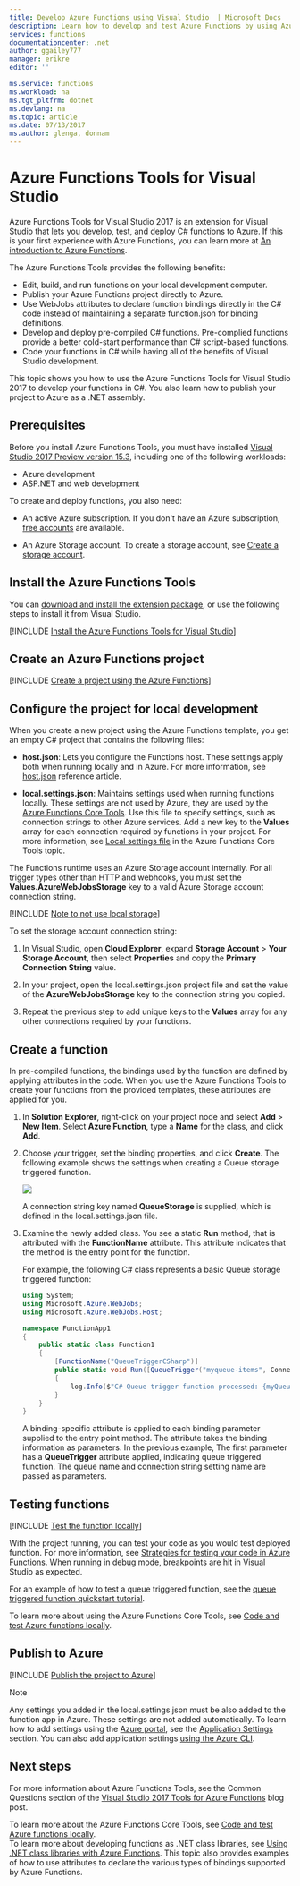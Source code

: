```yaml
---
title: Develop Azure Functions using Visual Studio  | Microsoft Docs
description: Learn how to develop and test Azure Functions by using Azure Functions Tools for Visual Studio 2017.
services: functions
documentationcenter: .net
author: ggailey777  
manager: erikre
editor: ''

ms.service: functions
ms.workload: na
ms.tgt_pltfrm: dotnet
ms.devlang: na
ms.topic: article
ms.date: 07/13/2017
ms.author: glenga, donnam
---
```

# Azure Functions Tools for Visual Studio  

Azure Functions Tools for Visual Studio 2017 is an extension for Visual Studio that lets you develop, test, and deploy C# functions to Azure. If this is your first experience with Azure Functions, you can learn more at [An introduction to Azure Functions](functions-overview.md).

The Azure Functions Tools provides the following benefits: 

* Edit, build, and run functions on your local development computer. 
* Publish your Azure Functions project directly to Azure. 
* Use WebJobs attributes to declare function bindings directly in the C# code instead of maintaining a separate function.json for binding definitions.
* Develop and deploy pre-compiled C# functions. Pre-complied functions provide a better cold-start performance than C# script-based functions. 
* Code your functions in C# while having all of the benefits of Visual Studio development. 

This topic shows you how to use the Azure Functions Tools for Visual Studio 2017 to develop your functions in C#. You also learn how to publish your project to Azure as a .NET assembly.

## Prerequisites

Before you install Azure Functions Tools, you must have installed [Visual Studio 2017 Preview version 15.3](https://www.visualstudio.com/vs/preview/), including one of the following workloads:

* Azure development
* ASP.NET and web development

To create and deploy functions, you also need:

* An active Azure subscription. If you don't have an Azure subscription, [free accounts](https://azure.microsoft.com/free/?WT.mc_id=A261C142F) are available.

* An Azure Storage account. To create a storage account, see [Create a storage account](../storage/storage-create-storage-account.md#create-a-storage-account).  

## Install the Azure Functions Tools

You can [download and install the extension package](https://marketplace.visualstudio.com/vsgallery/e3705d94-7cc3-4b79-ba7b-f43f30774d28), or use the following steps to install it from Visual Studio.  

[!INCLUDE [Install the Azure Functions Tools for Visual Studio](../../includes/functions-install-vstools.md)] 


## Create an Azure Functions project 

[!INCLUDE [Create a project using the Azure Functions](../../includes/functions-vstools-create.md)]


## Configure the project for local development

When you create a new project using the Azure Functions template, you get an empty C# project that contains the following files:

* **host.json**: Lets you configure the Functions host. These settings apply both when running locally and in Azure. For more information, see [host.json](https://github.com/Azure/azure-webjobs-sdk-script/wiki/host.json) reference article.
    
* **local.settings.json**: Maintains settings used when running functions locally. These settings are not used by Azure, they are used by the [Azure Functions Core Tools](functions-run-local.md). Use this file to specify settings, such as connection strings to other Azure services. Add a new key to the **Values** array for each connection required by functions in your project. For more information, see [Local settings file](functions-run-local.md#local-settings-file) in the Azure Functions Core Tools topic.

The Functions runtime uses an Azure Storage account internally. For all trigger types other than HTTP and webhooks, you must set the **Values.AzureWebJobsStorage** key to a valid Azure Storage account connection string.

[!INCLUDE [Note to not use local storage](../../includes/functions-local-settings-note.md)]

 To set the storage account connection string:

1. In Visual Studio, open **Cloud Explorer**, expand **Storage Account** > **Your Storage Account**, then select **Properties** and copy the **Primary Connection String** value.   

2. In your project, open the local.settings.json project file and set the value of the **AzureWebJobsStorage** key to the connection string you copied.

3. Repeat the previous step to add unique keys to the **Values** array for any other connections required by your functions.  

## Create a function

In pre-compiled functions, the bindings used by the function are defined by applying attributes in the code. When you use the Azure Functions Tools to create your functions from the provided templates, these attributes are applied for you. 

1. In **Solution Explorer**, right-click on your project node and select **Add** > **New Item**. Select **Azure Function**, type a **Name** for the class, and click **Add**.

2. Choose your trigger, set the binding properties, and click **Create**. The following example shows the settings when creating a Queue storage triggered function. 

    ![](./media/functions-develop-vs/functions-vstools-create-queuetrigger.png)
    
    A connection string key named **QueueStorage** is supplied, which is defined in the local.settings.json file. 
 
3. Examine the newly added class. You see a static **Run** method, that is attributed with the **FunctionName** attribute. This attribute indicates that the method is the entry point for the function. 

    For example, the following C# class represents a basic Queue storage triggered function:

    ````csharp
    using System;
    using Microsoft.Azure.WebJobs;
    using Microsoft.Azure.WebJobs.Host;
    
    namespace FunctionApp1
    {
        public static class Function1
        {
            [FunctionName("QueueTriggerCSharp")]        
            public static void Run([QueueTrigger("myqueue-items", Connection = "QueueStorage")]string myQueueItem, TraceWriter log)
            {
                log.Info($"C# Queue trigger function processed: {myQueueItem}");
            }
        }
    } 
    ````
 
    A binding-specific attribute is applied to each binding parameter supplied to the entry point method. The attribute takes the binding information as parameters. In the previous example, The first parameter has a **QueueTrigger** attribute applied, indicating queue triggered function. The queue name and connection string setting name are passed as parameters.  

## Testing functions

[!INCLUDE [Test the function locally](../../includes/functions-vstools-test.md)]

With the project running, you can test your code as you would test deployed function. For more information, see [Strategies for testing your code in Azure Functions](functions-test-a-function.md). When running in debug mode, breakpoints are hit in Visual Studio as expected. 

For an example of how to test a queue triggered function, see the [queue triggered function quickstart tutorial](functions-create-storage-queue-triggered-function.md#test-the-function).  

To learn more about using the Azure Functions Core Tools, see [Code and test Azure functions locally](functions-run-local.md).

## Publish to Azure

[!INCLUDE [Publish the project to Azure](../../includes/functions-vstools-publish.md)]

>[!NOTE]  
>Any settings you added in the local.settings.json must be also added to the function app in Azure. These settings are not added automatically. To learn how to add settings using the [Azure portal](https://portal.azure.com), see the [Application Settings](functions-how-to-use-azure-function-app-settings.md#settings) section. You can also add application settings [using the Azure CLI](/cli/azure/functionapp/config/appsettings#set). 

## Next steps

For more information about Azure Functions Tools, see the Common Questions section of the [Visual Studio 2017 Tools for Azure Functions](https://blogs.msdn.microsoft.com/webdev/2017/05/10/azure-function-tools-for-visual-studio-2017/) blog post.

To learn more about the Azure Functions Core Tools, see [Code and test Azure functions locally](functions-run-local.md).  
To learn more about developing functions as .NET class libraries, see [Using .NET class libraries with Azure Functions](functions-dotnet-class-library.md). This topic also provides examples of how to use attributes to declare the various types of bindings supported by Azure Functions.    
